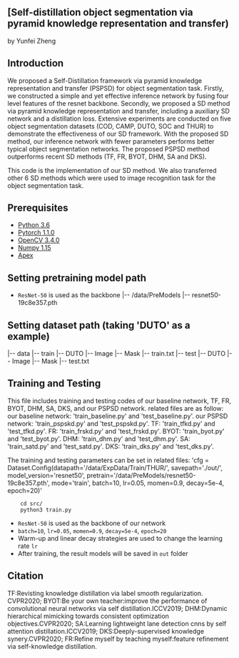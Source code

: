 ## [Self-distillation object segmentation via pyramid knowledge representation and transfer)
by Yunfei Zheng

## Introduction
We proposed a Self-Distillation framework via pyramid knowledge representation and transfer (PSPSD) for object segmentation task. Firstly, we constructed a simple and yet effective inference network by fusing four level features of the resnet backbone. Secondly, we proposed a SD method via pyramid knowledge representation and transfer, including a auxiliary SD network and a distillation loss. Extensive experiments are conducted on five object segmentation datasets (COD, CAMP, DUTO, SOC and THUR) to demonstrate the effectiveness of our SD framework. With the proposed SD method, our inference network with fewer parameters performs better typical object segmentation networks. The proposed PSPSD method outperforms recent SD methods (TF, FR, BYOT, DHM, SA and DKS).

This code is the implementation of our SD method. We also transferred other 6 SD methods which were used to image recognition task for the object segmentation task. 

## Prerequisites
- [Python 3.6](https://www.python.org/)
- [Pytorch 1.1.0](http://pytorch.org/)
- [OpenCV 3.4.0](https://opencv.org/)
- [Numpy 1.15](https://numpy.org/)
- [Apex](https://github.com/NVIDIA/apex)

## Setting pretraining model path
- `ResNet-50` is used as the backbone 
|-- /data/PreModels
    |-- resnet50-19c8e357.pth


## Setting dataset path (taking 'DUTO' as a example) 
|-- data
    |-- train
        |-- DUTO
        	|-- Image
        	|-- Mask
		|-- train.txt
    |-- test
	|-- DUTO
        	|-- Image
        	|-- Mask
		|-- test.txt

## Training and Testing
This file includes training and testing codes of our baseline network, TF, FR, BYOT, DHM, SA, DKS, and our PSPSD network. related files are as follow:
our baseline network: 'train_baseline.py' and 'test_baseline.py'.
our PSPSD network: 'train_pspskd.py' and 'test_pspskd.py'.
TF: 'train_tfkd.py' and 'test_tfkd.py'.
FR: 'train_frskd.py' and 'test_frskd.py'.
BYOT: 'train_byot.py' and 'test_byot.py'.
DHM: 'train_dhm.py' and 'test_dhm.py'.
SA: 'train_satd.py' and 'test_satd.py'.
DKS: 'train_dks.py' and 'test_dks.py'.

The training and testing parameters can be set in related files:
   'cfg = Dataset.Config(datapath='/data/ExpData/Train/THUR/', savepath='./out/', model_version='resnet50', pretrain='/data/PreModels/resnet50-19c8e357.pth',
                      mode='train', batch=10, lr=0.05, momen=0.9, decay=5e-4, epoch=20)'

```shell
    cd src/
    python3 train.py
```
- `ResNet-50` is used as the backbone of our network 
- `batch=10`, `lr=0.05`, `momen=0.9`, `decay=5e-4`, `epoch=20`
- Warm-up and linear decay strategies are used to change the learning rate `lr`
- After training, the result models will be saved in `out` folder


## Citation
TF:Revisting knowledge distillation via label smooth regularization. CVPR2020;
BYOT:Be your own teacher:improve the performance of convolutional neural networks via self distillation.ICCV2019;
DHM:Dynamic hierarchical mimicking towards consistent optimization objectives.CVPR2020;
SA:Learning lightweight lane detection cnns by self attention distillation.ICCV2019;
DKS:Deeply-supervised knowledge synery.CVPR2020;
FR:Refine myself by teaching myself:feature refinement via self-knowledge distillation.






